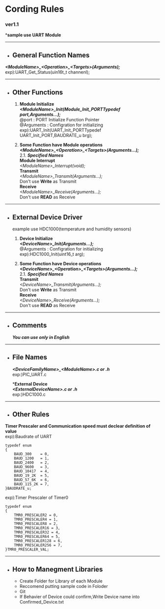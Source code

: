 # Cording Rules 
### ver1.1
\***sample use UART Module**   

---

- ## General Function Names
***&lt;ModuleName&gt;&#095;&lt;Operation&gt;&#095;&lt;Targets&gt;(Arguments);***   
exp):UART_Get_Status(uin16t_t channenl);

-----

- ## Other Functions

    1. **Module Initialize**   
    ***&lt;ModuleName&gt;&#095;Init(Module_Init_PORTTypedef port,Arguments...);***   
    @port : PORT Initialize Function Pointer   
    @Arguments : Configration for initializing   
    exp):UART_Init(UART_Init_PORTTypedef UART_Init_PORT,BAUDRATE_u brg);   
    
    2. **Some Function have Module operations**   
    ***&lt;ModuleName&gt;&#095;&lt;Operation&gt;&#095;&lt;Targets&gt;(Arguments...);***   
    2.1. ***Specified Names***   
    **Module Interrupt**   
    *&lt;ModuleName&gt;&#095;Interrupt(void);*   
    **Transmit**   
    *&lt;ModuleName&gt;&#095;Transmit(Arguments...);*   
    Don't use **Write** as Transmit   
    **Receive**   
    *&lt;ModuleName&gt;&#095;Receive(Arguments...);*   
    Don't use **READ** as Receive   
    
---

- ## External Device Driver
    example use HDC1000(temperature and humidity sensors)
    1. **Device Initialize**   
    ***&lt;DeviceName&gt;&#095;Init(Arguments...);***   
    @Arguments : Configration for initializing   
    exp):HDC1000_Init(uint16_t arg);   
    
    2. **Some Function have Device operations**   
    ***&lt;DeviceName&gt;&#095;&lt;Operation&gt;&#095;&lt;Targets&gt;(Arguments...);***   
    2.1. ***Specified Names***   
    **Transmit**   
    *&lt;DeviceName&gt;&#095;Transmit(Arguments...);*   
    Don't use **Write** as Transmit   
    **Receive**   
    *&lt;DeviceName&gt;&#095;Receive(Arguments...);*   
    Don't use **READ** as Receive   
    
---

- ## Comments
    ***You can use only in English***
---

- ## File Names 

    ***&lt;DeviceFamilyName&gt;&#095;&lt;ModuleName&gt;.c or .h***   
    exp:)PIC_UART.c
    
    ***External Device**   
        ***&lt;ExternalDeviceName&gt;.c or .h***   
        exp:)HDC1000.c   
    
---

- ## Other Rules
**Timer Prescaler and Communication speed must declear definition of value**   
exp):Baudrate of UART
~~~
typedef enum
{
    BAUD_300    = 0,
    BAUD_1200   = 1,
    BAUD_2400   = 2,
    BAUD_9600   = 3,
    BAUD_10417  = 4,
    BAUD_19_2K  = 5,
    BAUD_57_6K  = 6,
    BAUD_115_2K = 7,
}BAUDRATE_u; 
~~~
exp):Timer Prescaler of Timer0
~~~
typedef enum
{
    TMR0_PRESCALER2 = 0,
    TMR0_PRESCALER4 = 1,
    TMR0_PRESCALER8 = 2,
    TMR0_PRESCALER16 = 3,
    TMR0_PRESCALER32 = 4,
    TMR0_PRESCALER64 = 5,
    TMR0_PRESCALER128 = 6,
    TMR0_PRESCALER256 = 7,
}TMR0_PRESCALER_VAL;
~~~
---
- ## How to Manegment Libraries
    * Create Folder for Library of each Module
    * Reccomend putting sample code in Foloder   
    * Git
    * If Behavier of Device could confirm,Write Device name into Confirmed_Device.txt 
